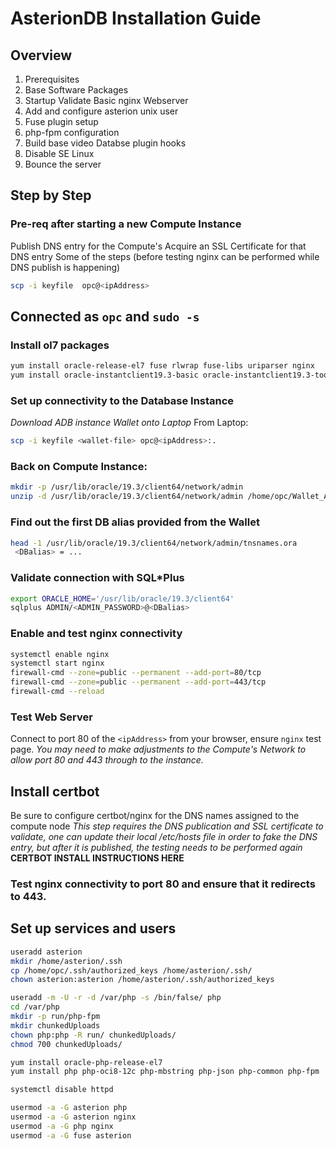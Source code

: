 # AsterionDB Installation Guide

Overview
--------

1. Prerequisites
1. Base Software Packages
1. Startup Validate Basic nginx Webserver
1. Add and configure asterion unix user
1. Fuse plugin setup
1. php-fpm configuration
1. Build base video Databse plugin hooks
1. Disable SE Linux
1. Bounce the server

Step by Step
------------

### Pre-req after starting a new Compute Instance
Publish DNS entry for the Compute's <ipAddress>
Acquire an SSL Certificate for that DNS entry
Some of the steps (before testing nginx can be performed while DNS publish is happening)

```bash
scp -i keyfile  opc@<ipAddress>
```
## Connected as `opc` and `sudo -s`

### Install ol7 packages
``` bash
yum install oracle-release-el7 fuse rlwrap fuse-libs uriparser nginx
yum install oracle-instantclient19.3-basic oracle-instantclient19.3-tools oracle-instantclient19.3-sqlplus
```

### Set up connectivity to the Database Instance  
*Download ADB instance Wallet onto Laptop*
From Laptop:
``` bash
scp -i keyfile <wallet-file> opc@<ipAddress>:.
```

### Back on Compute Instance:
``` bash
mkdir -p /usr/lib/oracle/19.3/client64/network/admin
unzip -d /usr/lib/oracle/19.3/client64/network/admin /home/opc/Wallet_Asterion01test.zip
```
### Find out the first DB alias provided from the Wallet
``` bash
head -1 /usr/lib/oracle/19.3/client64/network/admin/tnsnames.ora
 <DBalias> = ...
```

### Validate connection with SQL*Plus
``` bash
export ORACLE_HOME='/usr/lib/oracle/19.3/client64'
sqlplus ADMIN/<ADMIN_PASSWORD>@<DBalias>
```

### Enable and test nginx connectivity 
``` bash
systemctl enable nginx
systemctl start nginx
firewall-cmd --zone=public --permanent --add-port=80/tcp
firewall-cmd --zone=public --permanent --add-port=443/tcp
firewall-cmd --reload
```

### Test Web Server
Connect to port 80 of the `<ipAddress>` from your browser, ensure `nginx` test page.  *You may need to make
adjustments to the Compute's Network to allow port 80 and 443 through to the instance.*

Install certbot
---------------
Be sure to configure certbot/nginx for the DNS names assigned to the compute node
*This step requires the DNS publication and SSL certificate to validate, one can update their local /etc/hosts file
in order to fake the DNS entry, but after it is published, the testing needs to be performed again*
**CERTBOT INSTALL INSTRUCTIONS HERE**

### Test nginx connectivity to port 80 and ensure that it redirects to 443.

Set up services and users
-------------------------
``` bash
useradd asterion
mkdir /home/asterion/.ssh
cp /home/opc/.ssh/authorized_keys /home/asterion/.ssh/
chown asterion:asterion /home/asterion/.ssh/authorized_keys

useradd -m -U -r -d /var/php -s /bin/false/ php
cd /var/php
mkdir -p run/php-fpm
mkdir chunkedUploads
chown php:php -R run/ chunkedUploads/
chmod 700 chunkedUploads/

yum install oracle-php-release-el7
yum install php php-oci8-12c php-mbstring php-json php-common php-fpm

systemctl disable httpd

usermod -a -G asterion php
usermod -a -G asterion nginx
usermod -a -G php nginx
usermod -a -G fuse asterion
```

